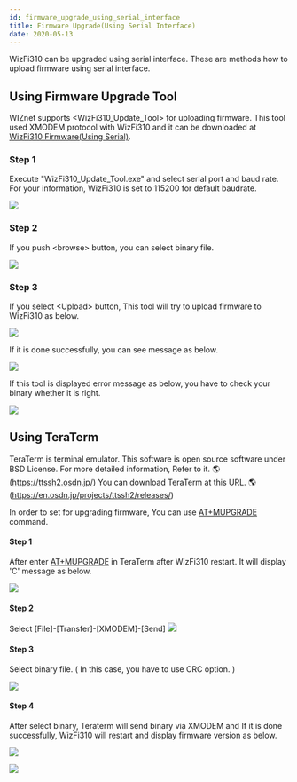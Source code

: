 ```yaml
---
id: firmware_upgrade_using_serial_interface
title: Firmware Upgrade(Using Serial Interface)
date: 2020-05-13
---
```


WizFi310 can be upgraded using serial interface. These are methods how
to upload firmware using serial interface.

## Using Firmware Upgrade Tool

WIZnet supports &#60;WizFi310_Update_Tool&#62; for uploading firmware. This
tool used XMODEM protocol with WizFi310 and it can be downloaded at
[WizFi310 Firmware(Using Serial)](./../WizFi310-Firmware-Using-Serial.md).

### Step 1

Execute "WizFi310_Update_Tool.exe" and select serial port and baud
rate. For your information, WizFi310 is set to 115200 for default
baudrate.

![](/img/products/wizfi310/wizfi310pg/upgrade_tool_1.png)

### Step 2

If you push &#60;browse&#62; button, you can select binary file.

![](/img/products/wizfi310/wizfi310pg/upgrade_tool_2.png)

### Step 3

If you select &#60;Upload&#62; button, This tool will try to upload firmware
to WizFi310 as below.

![](/img/products/wizfi310/wizfi310pg/upgrade_tool_3.png)

If it is done successfully, you can see message as below.

![](/img/products/wizfi310/wizfi310pg/upgrade_tool_4.png)

If this tool is displayed error message as below, you have to check your
binary whether it is right.

![](/img/products/wizfi310/wizfi310pg/upgrade_tool_5.png)

## Using TeraTerm

TeraTerm is terminal emulator. This software is open source software
under BSD License. For more detailed information, Refer to it. 🌎(https://ttssh2.osdn.jp/) You can download TeraTerm at this URL. 🌎(https://en.osdn.jp/projects/ttssh2/releases/)

In order to set for upgrading firmware, You can use
[AT+MUPGRADE](/)
command.

#### Step 1

After enter
[AT+MUPGRADE](/)
in TeraTerm after WizFi310 restart. It will display 'C' message as
below.

![](/img/products/wizfi310/wizfi310pg/teraterm_1.png)

#### Step 2

Select [File]-[Transfer]-[XMODEM]-[Send]
![](/img/products/wizfi310/wizfi310pg/teraterm_2.png)

#### Step 3

Select binary file. ( In this case, you have to use CRC option. )

![](/img/products/wizfi310/wizfi310pg/teraterm_3.png)

#### Step 4

After select binary, Teraterm will send binary via XMODEM and If it is
done successfully, WizFi310 will restart and display firmware version as
below.

![](/img/products/wizfi310/wizfi310pg/teraterm_4.png)

![](/img/products/wizfi310/wizfi310pg/teraterm_5.png)
